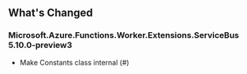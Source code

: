 ## What's Changed

<!-- Please add your release notes in the following format:
- My change description (#PR/#issue)
-->

### Microsoft.Azure.Functions.Worker.Extensions.ServiceBus 5.10.0-preview3

- Make Constants class internal (#<PR>)
